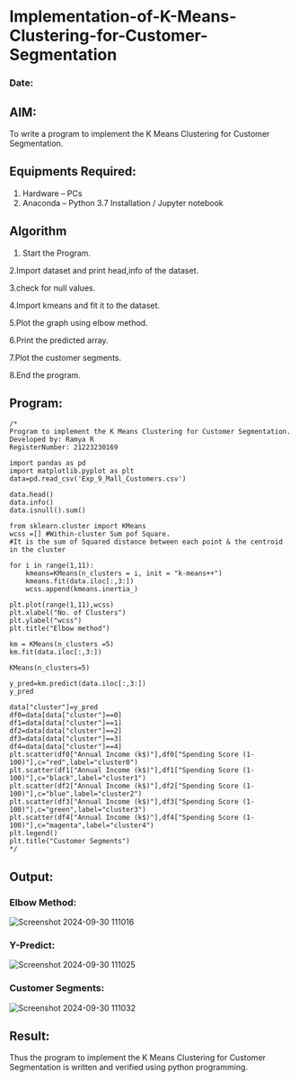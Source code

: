# Implementation-of-K-Means-Clustering-for-Customer-Segmentation
### Date:
## AIM:
To write a program to implement the K Means Clustering for Customer Segmentation.

## Equipments Required:
1. Hardware – PCs
2. Anaconda – Python 3.7 Installation / Jupyter notebook

## Algorithm

1. Start the Program.

 2.Import dataset and print head,info of the dataset.

3.check for null values.

4.Import kmeans and fit it to the dataset.

5.Plot the graph using elbow method.

6.Print the predicted array.

7.Plot the customer segments.

8.End the program.
## Program:
```
/*
Program to implement the K Means Clustering for Customer Segmentation.
Developed by: Ramya R
RegisterNumber: 21223230169

import pandas as pd
import matplotlib.pyplot as plt
data=pd.read_csv('Exp_9_Mall_Customers.csv')

data.head()
data.info()
data.isnull().sum()

from sklearn.cluster import KMeans
wcss =[] #Within-cluster Sum pof Square.
#It is the sum of Squared distance between each point & the centroid in the cluster

for i in range(1,11):
    kmeans=KMeans(n_clusters = i, init = "k-means++")
    kmeans.fit(data.iloc[:,3:])
    wcss.append(kmeans.inertia_)

plt.plot(range(1,11),wcss)
plt.xlabel("No. of Clusters")
plt.ylabel("wcss")
plt.title("Elbow method")

km = KMeans(n_clusters =5)
km.fit(data.iloc[:,3:])

KMeans(n_clusters=5)

y_pred=km.predict(data.iloc[:,3:])
y_pred

data["cluster"]=y_pred
df0=data[data["cluster"]==0]
df1=data[data["cluster"]==1]
df2=data[data["cluster"]==2]
df3=data[data["cluster"]==3]
df4=data[data["cluster"]==4]
plt.scatter(df0["Annual Income (k$)"],df0["Spending Score (1-100)"],c="red",label="cluster0")
plt.scatter(df1["Annual Income (k$)"],df1["Spending Score (1-100)"],c="black",label="cluster1")
plt.scatter(df2["Annual Income (k$)"],df2["Spending Score (1-100)"],c="blue",label="cluster2")
plt.scatter(df3["Annual Income (k$)"],df3["Spending Score (1-100)"],c="green",label="cluster3")
plt.scatter(df4["Annual Income (k$)"],df4["Spending Score (1-100)"],c="magenta",label="cluster4")
plt.legend()
plt.title("Customer Segments")
*/
```

## Output:
### Elbow Method:
![Screenshot 2024-09-30 111016](https://github.com/user-attachments/assets/78ad2e33-4c40-4ffe-8465-fdeaf5328d57)

### Y-Predict:
![Screenshot 2024-09-30 111025](https://github.com/user-attachments/assets/2fb1d32f-4857-4bd3-9b82-d3dad150a99c)

### Customer Segments:
![Screenshot 2024-09-30 111032](https://github.com/user-attachments/assets/7a1c0ecc-66d5-4060-8b8b-56102a158c96)

## Result:
Thus the program to implement the K Means Clustering for Customer Segmentation is written and verified using python programming.
